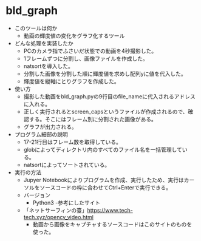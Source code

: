 # bld_graph
- このツールは何か
  - 動画の輝度値の変化をグラフ化するツール
- どんな処理を実装したか
  - PCのカメラ指でふさいだ状態での動画を4秒撮影した。
  - 1フレームずつに分割し、画像ファイルを作成した。
  - natsortを導入した。
  - 分割した画像を分割した順に輝度値を求めし配列yに値を代入した。
  - 輝度値を縦軸にとりグラフを作成した。
- 使い方
  - 撮影した動画をbld_graph.pyの9行目のfile_nameに代入されるアドレスに入れる。
  - 正しく実行されるとscreen_capsというファイルが作成されるので、確認する。そこにはフレーム別に分割された画像がある。
  - グラフが出力される。
- プログラム細部の説明
  - 17-21行目はフレーム数を取得している。
  - globによってディレクトリ内のすべてのファイル名を一括管理している。
  - natsortによってソートされている。
- 実行の方法
    - Jupyer Notebookによりプログラムを作成、実行したため、実行はカーソルをソースコードの枠に合わせてCtrl+Enterで実行できる。
  - バージョン
    - Python3
-参考にしたサイト
  - 「ネットサーフィンの臺」https://www.tech-tech.xyz/opencv_video.html
    - 動画から画像をキャプチャするソースコードはこのサイトのものを使った。